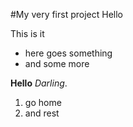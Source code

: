 #My very first project
Hello 

This is it
* here goes something
* and some more

__Hello__ _Darling_.

1. go home
2. and rest
